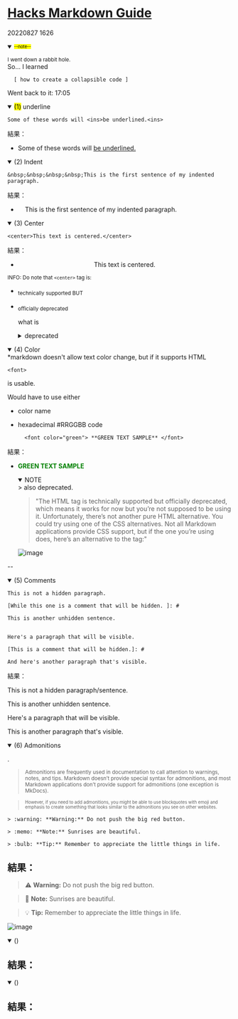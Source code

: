 # [Hacks  Markdown Guide](https://www.markdownguide.org/hacks/) 

20220827 1626
<details open>
<summary> <sup><sub><mark>--note--</mark></summary>
<p> <sub>I went down a rabbit hole. </sub><br> So...
I learned 

      [ how to create a collapsible code ]

Went back to it: 17:05
<br>
</details>



<details open>
<summary><mark>(1)</mark> underline </summary>

    Some of these words will <ins>be underlined.<ins> 

結果：
- Some of these words will <ins> be underlined.<ins> 

</details>

<details open>
<summary>(2) Indent</summary>

    &nbsp;&nbsp;&nbsp;&nbsp;This is the first sentence of my indented paragraph.


結果：
- &nbsp;&nbsp;&nbsp;&nbsp;This is the first sentence of my indented paragraph.

</details>




<details open>
<summary>(3) Center</summary>

    <center>This text is centered.</center>


結果：
- <center>This text is centered.</center>

<sub>INFO: Do note that `<center>` tag is:
- <sub>technically supported BUT
- <sub>officially deprecated

    what is 
    <details>
    <summary>deprecated</summary>
    
    ![image](https://user-images.githubusercontent.com/111704606/187030022-91150393-e5e3-4391-972a-92412c29d88b.png)
</details>


<details open>
<summary>(4) Color</summary>
*markdown doesn't allow text color change, but if it supports HTML

    <font>

is usable.

Would have to use either
- color name
- hexadecimal #RRGGBB code


        <font color="green"> **GREEN TEXT SAMPLE** </font>


結果：
-   <font color="green"> **GREEN TEXT SAMPLE** </font>
    <details open>
    <summary> NOTE </summary>
    > also deprecated. <br>

    >"The <font> HTML tag is technically supported but officially deprecated, which means it works for now but you’re not supposed to be using it. Unfortunately, there’s not another pure HTML alternative. You could try using one of the CSS alternatives. Not all Markdown applications provide CSS support, but if the one you’re using does, here’s an alternative to the <font> tag:" </br>
    
    ![image](https://user-images.githubusercontent.com/111704606/187030549-8a1294ac-623b-473f-901f-89056bd26562.png)

        
</details>

--



<details open>
<summary>(5) Comments</summary>

    This is not a hidden paragraph.

    [While this one is a comment that will be hidden. ]: #

    This is another unhidden sentence.


    Here's a paragraph that will be visible.

    [This is a comment that will be hidden.]: # 

    And here's another paragraph that's visible.

結果：

This is not a hidden paragraph/sentence.

[ While this one is a comment that will be hidden. ]: #
This is another unhidden sentence.

Here's a paragraph that will be visible.

[ This is a hidden comment]: #

This is another paragraph that's visible.

</details>





<details open>
<summary>(6) Admonitions</summary>

.
> <sub>Admonitions are frequently used in documentation to call attention to warnings, notes, and tips. Markdown doesn’t provide special syntax for admonitions, and most Markdown applications don’t provide support for admonitions (one exception is MkDocs).

> <sub><sub> However, if you need to add admonitions, you might be able to use blockquotes with emoji and emphasis to create something that looks similar to the admonitions you see on other websites. </sub>


    > :warning: **Warning:** Do not push the big red button.

    > :memo: **Note:** Sunrises are beautiful.

    > :bulb: **Tip:** Remember to appreciate the little things in life.





結果：
- 
> :warning: **Warning:** Do not push the big red button.

> :memo: **Note:** Sunrises are beautiful.

> :bulb: **Tip:** Remember to appreciate the little things in life.

![image](https://user-images.githubusercontent.com/111704606/187030952-43dc8e15-8c0a-4a41-8bd5-999111196955.png)



</details>





<details open>
<summary>()</summary>

結果：
- 
</details>










<details open>
<summary>()</summary>

結果：
- 
</details>